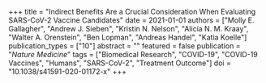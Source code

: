 +++
title = "Indirect Benefits Are a Crucial Consideration When Evaluating SARS-CoV-2 Vaccine Candidates"
date = 2021-01-01
authors = ["Molly E. Gallagher", "Andrew J. Sieben", "Kristin N. Nelson", "Alicia N. M. Kraay", "Walter A. Orenstein", "Ben Lopman", "Andreas Handel", "Katia Koelle"]
publication_types = ["10"]
abstract = ""
featured = false
publication = "*Nature Medicine*"
tags = ["Biomedical Research", "COVID-19", "COVID-19 Vaccines", "Humans", "SARS-CoV-2", "Treatment Outcome"]
doi = "10.1038/s41591-020-01172-x"
+++

